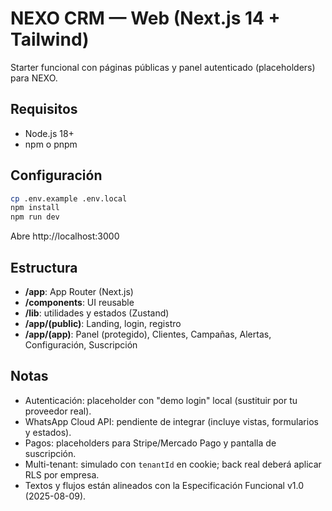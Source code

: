 
# NEXO CRM — Web (Next.js 14 + Tailwind)

Starter funcional con páginas públicas y panel autenticado (placeholders) para NEXO.

## Requisitos
- Node.js 18+
- npm o pnpm

## Configuración
```bash
cp .env.example .env.local
npm install
npm run dev
```
Abre http://localhost:3000

## Estructura
- **/app**: App Router (Next.js)
- **/components**: UI reusable
- **/lib**: utilidades y estados (Zustand)
- **/app/(public)**: Landing, login, registro
- **/app/(app)**: Panel (protegido), Clientes, Campañas, Alertas, Configuración, Suscripción

## Notas
- Autenticación: placeholder con "demo login" local (sustituir por tu proveedor real).
- WhatsApp Cloud API: pendiente de integrar (incluye vistas, formularios y estados).
- Pagos: placeholders para Stripe/Mercado Pago y pantalla de suscripción.
- Multi-tenant: simulado con `tenantId` en cookie; back real deberá aplicar RLS por empresa.
- Textos y flujos están alineados con la Especificación Funcional v1.0 (2025-08-09).
